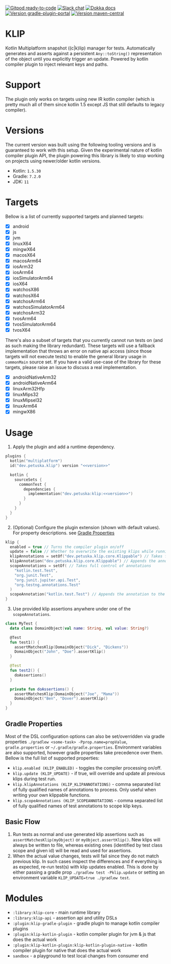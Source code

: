 [![Gitpod ready-to-code](https://img.shields.io/badge/gitpod-ready_to_code-blue?logo=gitpod&style=flat-square)](https://gitpod.io/#https://github.com/mpetuska/klip)
[![Slack chat](https://img.shields.io/badge/kotlinlang-chat-green?logo=slack&style=flat-square)](https://kotlinlang.slack.com/team/UL1A5BA2X)
[![Dokka docs](https://img.shields.io/badge/docs-dokka-orange?style=flat-square)](http://mpetuska.github.io/klip)
[![Version gradle-plugin-portal](https://img.shields.io/maven-metadata/v?label=gradle%20plugin%20portal&style=flat-square&logo=gradle&metadataUrl=https%3A%2F%2Fplugins.gradle.org%2Fm2%2Fdev.petuska%2Fklip-gradle-plugin%2Fmaven-metadata.xml)](https://plugins.gradle.org/plugin/dev.petuska.klip)
[![Version maven-central](https://img.shields.io/maven-central/v/dev.petuska/klip-gradle-plugin?logo=apache-maven&style=flat-square)](https://mvnrepository.com/artifact/dev.petuska/klip-gradle-plugin/latest)

# KLIP
Kotlin Multiplatform snapshot ((c|k)lip) manager for tests. Automatically generates and asserts against a
persistent `Any::toString()` representation of the object until you explicitly trigger an update. Powered by kotlin
compiler plugin to inject relevant keys and paths.

# Support
The plugin only works on targets using new IR kotlin compiler (which is pretty much all of them since kotlin 1.5 except
JS that still defaults to legacy compiler).

# Versions
The current version was built using the following tooling versions and is guaranteed to work with this setup. Given the
experimental nature of kotlin compiler plugin API, the plugin powering this library is likely to stop working on
projects using newer/older kotlin versions.
* Kotlin: `1.5.30`
* Gradle: `7.2.0`
* JDK: `11`

# Targets
Bellow is a list of currently supported targets and planned targets:
- [x] android
- [x] js
- [x] jvm
- [x] linuxX64
- [x] mingwX64
- [x] macosX64
- [x] macosArm64
- [x] iosArm32
- [x] iosArm64
- [x] iosSimulatorArm64
- [x] iosX64
- [x] watchosX86
- [x] watchosX64
- [x] watchosArm64
- [x] watchosSimulatorArm64
- [x] watchosArm32
- [x] tvosArm64
- [x] tvosSimulatorArm64
- [x] tvosX64

There's also a subset of targets that you currently cannot run tests on (and as such making the library redundant).
These targets will use a fallback implementation that throws an error on native api access (since those targets will not
execute tests) to enable the general library usage in `commonMain` source set. If you have a valid use-case of the
library for these targets, please raise an issue to discuss a real implementation.
- [x] androidNativeArm32
- [x] androidNativeArm64
- [x] linuxArm32Hfp
- [x] linuxMips32
- [x] linuxMipsel32
- [x] linuxArm64
- [x] mingwX86

# Usage
1. Apply the plugin and add a runtime dependency.
```kotlin
plugins {
  kotlin("multiplatform")
  id("dev.petuska.klip") version "<<version>>"

  kotlin {
    sourceSets {
      commonTest {
        dependencies {
          implementation("dev.petuska:klip:<<version>>")
        }
      }
    }
  }
}
```
2. (Optional) Configure the plugin extension (shown with default values). For property descriptions.
   see [Gradle Properties](#gradle-properties)
```kotlin
klip {
  enabled = true // Turns the compiler plugin on/off
  update = false // Whether to overwrite the existing klips while running tests
  klipAnnotations = setOf("dev.petuska.klip.core.Klippable") // Takes full control of annotations
  klipAnnotation("dev.petuska.klip.core.Klippable") // Appends the annotation to the default ones
  scopeAnnotations = setOf( // Takes full control of annotations
    "kotlin.test.Test",
    "org.junit.Test",
    "org.junit.jupiter.api.Test",
    "org.testng.annotations.Test"
  )
  scopeAnnotation("kotlin.test.Test") // Appends the annotation to the default ones
}
```
3. Use provided klip assertions anywhere under one of the `scopeAnnotations`.
```kotlin
class MyTest {
  data class DomainObject(val name: String, val value: String?)

  @Test
  fun test1() {
    assertMatchesKlip(DomainObject("Dick", "Dickens"))
    DomainObject("John", "Doe").assertKlip()
  }

  @Test
  fun test2() {
    doAssertions()
  }

  private fun doAssertions() {
    assertMatchesKlip(DomainObject("Joe", "Mama"))
    DomainObject("Ben", "Dover").assertKlip()
  }
}
```

## Gradle Properties
Most of the DSL configuration options can also be set/overridden via gradle properties
`./gradlew <some-task> -Pprop.name=propValue`, `gradle.properties` or `~/.gradle/gradle.properties`. Environment
variables are also supported, however gradle properties take precedence over them. Bellow is the full list of supported
properties:
* `klip.enabled (KLIP_ENABLED)` - toggles the compiler processing on/off.
* `klip.update (KLIP_UPDATE)` - if true, will override and update all previous klips during test run.
* `klip.klipAnnotations (KLIP_KLIPANNOTATIONS)` - comma separated list of fully qualified names of annotations to
  process. Only useful when writing your own klippable functions.
* `klip.scopeAnnotations (KLIP_SCOPEANNOTATIONS` - comma separated list of fully qualified names of test annotations to
  scope klip keys.

## Basic Flow
1. Run tests as normal and use generated klip assertions such as `assertMatchesKlip(myObject)`
   or `myObject.assertKlip()`. New klips will always be written to file, whereas existing ones (identified by test class
   scope and given id) will be read and used for assertions.
2. When the actual value changes, tests will fail since they do not match previous klip. In such cases inspect the
   differences and if everything is as expected, re-run test(s) with klip updates enabled. This is done by either
   passing a gradle prop `./gradlew test -Pklip.update`
   or setting an environment variable `KLIP_UPDATE=true ./gradlew test`.

# Modules
* `:library:klip-core` - main runtime library
* `:library:klip-api` - assertion api and utility DSLs
* `:plugin:klip-gradle-plugin` - gradle plugin to manage kotlin compiler plugins
* `:plugin:klip-kotlin-plugin` - kotlin compiler plugin for jvm & js that does the actual work
* `:plugin:klip-kotlin-plugin:klip-kotlin-plugin-native` - kotlin compiler plugin for native that does the actual work
* `sandbox` - a playground to test local changes from consumer end
